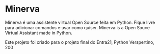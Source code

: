 # Minerva
Minerva é uma assistente virtual Open Source feita em Python. Fique livre para adicionar comandos e usar como quiser.
Minerva is a Open Souce Virtual Assistant made in Python.

Este projeto foi criado para o projeto final do Entra21, Python Verspertino, 200
